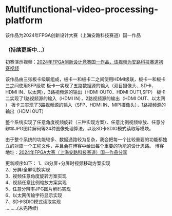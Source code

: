 # Multifunctional-video-processing-platform
该作品为2024年FPGA创新设计大赛（上海安路科技赛道）国一作品 
### （持续更新中...）

初赛演示视频：[2024年FPGA创新设计竞赛国一作品，该视频为安路科技赛道初赛视频]( https://www.bilibili.com/video/BV1K8zdYuEAu/?share_source=copy_web&vd_source=d38841530cd28bd68603ca38364bd8a1)

该作品由三张板卡级联组成，板卡一和板卡二之间使用HDMI级联，板卡一和板卡三之间使用SFP级联
板卡一实现了五路数据源的输入（双目摄像头、SD卡、HDMI IN、以太网），3路视频源的输出（HDMI OUT0、HDMI OUT1,SFP）
板卡二实现了1路视频源的输入（HDMI IN），2路视频源的输出（HDMI OUT、以太网 ）
板卡三实现了3路视频源的输入（SFP、HDMI IN、MIPI摄像头），1路视频源的输出（HDMI OUT）

整个系统实现了任意角度视频旋转（三种实现方案）、任意比例视频缩放、任意分辨率JPG图片解码等24种图像处理算法，以及SD卡SDIO模式读取等模块。

由于整个系统的功能较多、数据通路较为复杂，我会把每一个比较重要的功能都独立的对应一个工程文件，并且会在博客中给出每个重要的功能的设计思路。
博客地址：[2024年FPGA大赛（上海安路科技赛道）国一作品分享](https://blog.csdn.net/weixin_53015183?type=blog)

更新顺序如下：
  1、四分屏+分屏时视频移动方案实现  
  2、分屏/全屏切换实现  
  3、视频任意角度旋转方案实现  
  4、视频任意比例缩放方案实现  
  5、任意分辨率JPG图片解码实现  
  6、以太网传输字符显示实现  
  7、SD卡SDIO模式读取实现  
  .........(未完待续)  
  





